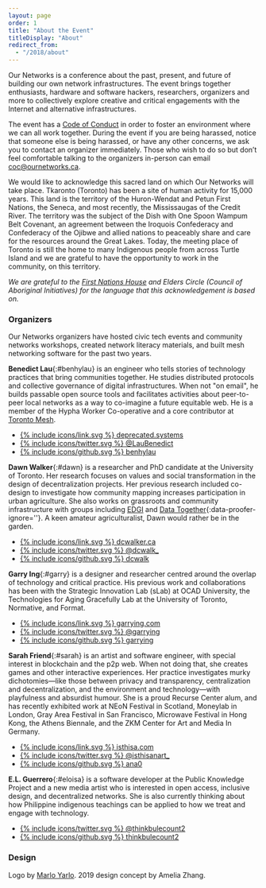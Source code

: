```yaml
---
layout: page
order: 1
title: "About the Event"
titleDisplay: "About"
redirect_from:
  - "/2018/about"
---
```


Our Networks is a conference about the past, present, and future of building our own network infrastructures. The event brings together enthusiasts, hardware and software hackers, researchers, organizers and more to collectively explore creative and critical engagements with the Internet and alternative infrastructures.

The event has a <a href="/code-of-conduct/">Code of Conduct</a> in order to foster an environment where we can all work together. During the event if you are being harassed, notice that someone else is being harassed, or have any other concerns, we ask you to contact an organizer immediately. Those who wish to do so but don’t feel comfortable talking to the organizers in-person can email [coc@ournetworks.ca](mailto:coc@ournetworks.ca).

We would like to acknowledge this sacred land on which Our Networks will take place. Tkaronto (Toronto) has been a site of human activity for 15,000 years. This land is the territory of the Huron-Wendat and Petun First Nations, the Seneca, and most recently, the Mississaugas of the Credit River. The territory was the subject of the Dish with One Spoon Wampum Belt Covenant, an agreement between the Iroquois Confederacy and Confederacy of the Ojibwe and allied nations to peaceably share and care for the resources around the Great Lakes. Today, the meeting place of Toronto is still the home to many Indigenous people from across Turtle Island and we are grateful to have the opportunity to work in the community, on this territory.

_We are grateful to the [First Nations House](https://www.studentlife.utoronto.ca/fnh) and Elders Circle (Council of Aboriginal Initiatives) for the language that this acknowledgement is based on._

###  Organizers

Our Networks organizers have hosted civic tech events and community networks workshops, created network literacy materials, and built mesh networking software for the past two years.

**Benedict Lau**{:#benhylau} is an engineer who tells stories of technology practices that bring communities together. He studies distributed protocols and collective governance of digital infrastructures. When not "on email", he builds passable open source tools and facilitates activities about peer-to-peer local networks as a way to co-imagine a future equitable web. He is a member of the Hypha Worker Co-operative and a core contributor at [Toronto Mesh](https://tomesh.net).

<ul class="flex flex-wrap p-0 bio-sm-list">
 <li class="bio-sm-list-item"><a href="https://deprecated.systems" target="_blank" rel="noopener" data-proofer-ignore>{% include icons/link.svg %}&nbsp;deprecated.systems</a></li>
 <li class="bio-sm-list-item"><a href="https://twitter.com/LauBenedict" target="_blank" rel="noopener">{% include icons/twitter.svg %}&nbsp;@LauBenedict</a></li>
 <li class="bio-sm-list-item"><a href="https://github.com/benhylau" target="_blank" rel="noopener">{% include icons/github.svg %}&nbsp;benhylau</a></li>
</ul>

**Dawn Walker**{:#dawn} is a researcher and PhD candidate at the University of Toronto. Her research focuses on values and social transformation in the design of decentralization projects. Her previous research included co-design to investigate how community mapping increases participation in urban agriculture. She also works on grassroots and community infrastructure with groups including [EDGI](https://envirodatagov.org/) and [Data Together](https://datatogether.org/){:data-proofer-ignore=''}. A keen amateur agriculturalist, Dawn would rather be in the garden.

<ul class="flex flex-wrap p-0 bio-sm-list">
  <li class="bio-sm-list-item"><a href="http://dcwalker.ca" target="_blank" rel="noopener">{% include icons/link.svg %}&nbsp;dcwalker.ca</a></li>
  <li class="bio-sm-list-item"><a href="https://twitter.com/dcwalk_" target="_blank" rel="noopener">{% include icons/twitter.svg %}&nbsp;@dcwalk_</a></li>
  <li class="bio-sm-list-item"><a href="https://github.com/dcwalk" target="_blank" rel="noopener">{% include icons/github.svg %}&nbsp;dcwalk</a></li>
</ul>

**Garry Ing**{:#garry} is a designer and researcher centred around the overlap of technology and critical practice. His previous work and collaborations has been with the Strategic Innovation Lab (sLab) at OCAD University, the Technologies for Aging Gracefully Lab at the University of Toronto, Normative, and Format.

<ul class="flex flex-wrap p-0 bio-sm-list">
  <li class="bio-sm-list-item"><a href="https://garrying.com/" target="_blank" rel="noopener" data-proofer-ignore>{% include icons/link.svg %}&nbsp;garrying.com</a></li>
  <li class="bio-sm-list-item"><a href="https://twitter.com/garrying" target="_blank" rel="noopener">{% include icons/twitter.svg %}&nbsp;@garrying</a></li>
  <li class="bio-sm-list-item"><a href="https://github.com/garrying" target="_blank" rel="noopener">{% include icons/github.svg %}&nbsp;garrying</a></li>
</ul>

**Sarah Friend**{:#sarah} is an artist and software engineer, with special interest in blockchain and the p2p web. When not doing that, she creates games and other interactive experiences. Her practice investigates murky dichotomies&mdash;like those between privacy and transparency, centralization and decentralization, and the environment and technology&mdash;with playfulness and absurdist humour. She is a proud Recurse Center alum, and has recently exhibited work at NEoN Festival in Scotland, Moneylab in London, Gray Area Festival in San Francisco, Microwave Festival in Hong Kong, the Athens Biennale, and the ZKM Center for Art and Media In Germany.  

<ul class="flex flex-wrap p-0 bio-sm-list">
  <li class="bio-sm-list-item"><a href="https://isthisa.com/" target="_blank" rel="noopener">{% include icons/link.svg %}&nbsp;isthisa.com</a></li>
  <li class="bio-sm-list-item"><a href="https://twitter.com/isthisanart_" target="_blank" rel="noopener">{% include icons/twitter.svg %}&nbsp;@isthisanart_</a></li>
  <li class="bio-sm-list-item"><a href="https://github.com/ana0" target="_blank" rel="noopener">{% include icons/github.svg %}&nbsp;ana0</a></li>
</ul>

**E.L. Guerrero**{:#eloisa} is a software developer at the Public Knowledge Project and a new media artist who is interested in open access, inclusive design, and decentralized networks. She is also currently thinking about how Philippine indigenous teachings can be applied to how we treat and engage with technology.

<ul class="flex flex-wrap p-0 bio-sm-list">
  <li class="bio-sm-list-item"><a href="https://twitter.com/thinkbulecount2" target="_blank" rel="noopener">{% include icons/twitter.svg %}&nbsp;@thinkbulecount2</a></li>
  <li class="bio-sm-list-item"><a href="https://github.com/thinkbulecount2" target="_blank" rel="noopener">{% include icons/github.svg %}&nbsp;thinkbulecount2</a></li>
</ul>

###  Design

Logo by [Marlo Yarlo](https://www.instagram.com/marloyarlo/). 2019 design concept by Amelia Zhang.
